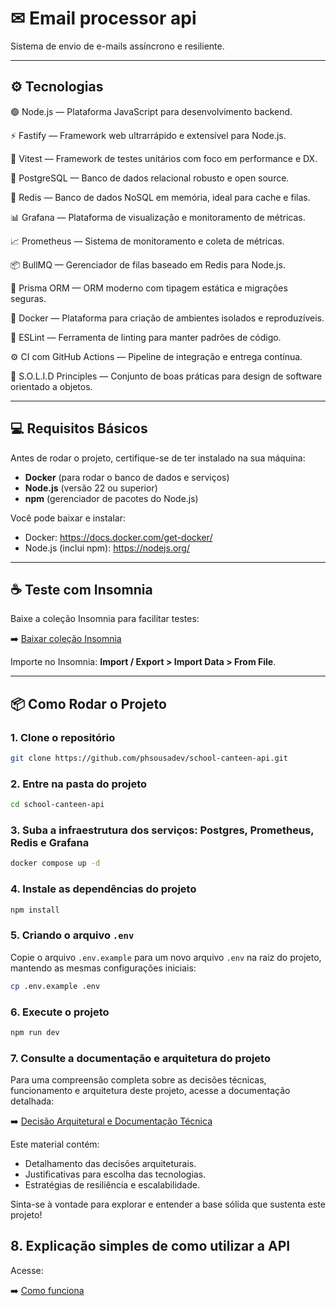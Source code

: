 # ✉ Email processor api
Sistema de envio de e-mails assíncrono e resiliente.

---

## ⚙️ Tecnologias

🟢 Node.js — Plataforma JavaScript para desenvolvimento backend.

⚡ Fastify — Framework web ultrarrápido e extensível para Node.js.

🧪 Vitest — Framework de testes unitários com foco em performance e DX.

🐘 PostgreSQL — Banco de dados relacional robusto e open source.

🚀 Redis — Banco de dados NoSQL em memória, ideal para cache e filas.

📊 Grafana — Plataforma de visualização e monitoramento de métricas.

📈 Prometheus — Sistema de monitoramento e coleta de métricas.

📦 BullMQ — Gerenciador de filas baseado em Redis para Node.js.

🧭 Prisma ORM — ORM moderno com tipagem estática e migrações seguras.

🐳 Docker — Plataforma para criação de ambientes isolados e reproduzíveis.

🧹 ESLint — Ferramenta de linting para manter padrões de código.

⚙️ CI com GitHub Actions — Pipeline de integração e entrega contínua.

🧠 S.O.L.I.D Principles — Conjunto de boas práticas para design de software orientado a objetos.

---

## 💻 Requisitos Básicos

Antes de rodar o projeto, certifique-se de ter instalado na sua máquina:

- **Docker** (para rodar o banco de dados e serviços)
- **Node.js** (versão 22 ou superior)
- **npm** (gerenciador de pacotes do Node.js)

Você pode baixar e instalar:

- Docker: https://docs.docker.com/get-docker/
- Node.js (inclui npm): https://nodejs.org/

---

## ☕ Teste com Insomnia

Baixe a coleção Insomnia para facilitar testes:

➡️ [Baixar coleção Insomnia](./utils/insomnia/email-processor-api-insomnia.yaml)

Importe no Insomnia: **Import / Export > Import Data > From File**.

---

## 📦 Como Rodar o Projeto

### 1. Clone o repositório

```bash
git clone https://github.com/phsousadev/school-canteen-api.git
```

### 2. Entre na pasta do projeto

```bash
cd school-canteen-api
```

### 3. Suba a infraestrutura dos serviços: Postgres, Prometheus, Redis e Grafana

```bash
docker compose up -d
```

### 4. Instale as dependências do projeto

```bash
npm install
```

### 5. Criando o arquivo `.env`

Copie o arquivo `.env.example` para um novo arquivo `.env` na raiz do projeto, mantendo as mesmas configurações iniciais:

```bash
cp .env.example .env
```

### 6. Execute o projeto

```bash
npm run dev
```

### 7. Consulte a documentação e arquitetura do projeto

Para uma compreensão completa sobre as decisões técnicas, funcionamento e arquitetura deste projeto, acesse a documentação detalhada:

➡️ [Decisão Arquitetural e Documentação Técnica](./utils/docs/architectural-decision.md)

Este material contém:

- Detalhamento das decisões arquiteturais.
- Justificativas para escolha das tecnologias.
- Estratégias de resiliência e escalabilidade.

Sinta-se à vontade para explorar e entender a base sólida que sustenta este projeto!

## 8. Explicação simples de como utilizar a API
Acesse:

➡️ [Como funciona](./utils/docs/architectural-decision.md)